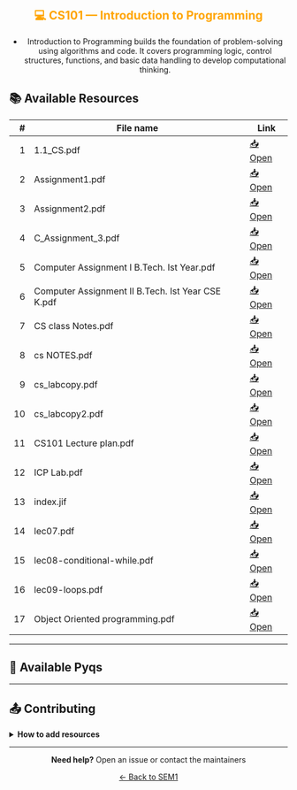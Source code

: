 <div align="center" style="color:orange">

## 💻 CS101 — Introduction to Programming

</div>

<div align="center">

- Introduction to Programming builds the foundation of problem-solving using algorithms and code. It covers programming logic, control structures, functions, and basic data handling to develop computational thinking.

</div>

## 📚 Available Resources

<div align = "center">

|   # | File name                                         | Link                                                                                         |
| --: | ------------------------------------------------- | -------------------------------------------------------------------------------------------- |
|   1 | 1.1_CS.pdf                                        | [📥 Open](https://drive.google.com/open?id=1Ub9V3NhuLF1DSNFLS0BZhDt-ECPLcDyD&usp=drive_copy) |
|   2 | Assignment1.pdf                                   | [📥 Open](https://drive.google.com/open?id=1dQv-u3F0h7NtfiztZXVGIFZGBRXwnAmj&usp=drive_copy) |
|   3 | Assignment2.pdf                                   | [📥 Open](https://drive.google.com/open?id=1Lgu_dOrHDevp_tPbHXp1pZ1cz9a2ugwa&usp=drive_copy) |
|   4 | C_Assignment_3.pdf                                | [📥 Open](https://drive.google.com/open?id=13vzbVV8Wlj0WJzlLKfht9auZuUwwCtyD&usp=drive_copy) |
|   5 | Computer Assignment I B.Tech. Ist Year.pdf        | [📥 Open](https://drive.google.com/open?id=1cp1kv4hhyjMuA7gzvOXTH88ZCPnaN25o&usp=drive_copy) |
|   6 | Computer Assignment II B.Tech. Ist Year CSE K.pdf | [📥 Open](https://drive.google.com/open?id=1eVgyqcauX8j3yIySMJQ6bk6unQ1uALef&usp=drive_copy) |
|   7 | CS class Notes.pdf                                | [📥 Open](https://drive.google.com/open?id=1Ohcyc5Qq05SOc2M8TGvvIVYSpvpfNa5k&usp=drive_copy) |
|   8 | cs NOTES.pdf                                      | [📥 Open](https://drive.google.com/open?id=102_5rFxECguZ1kCtq4mjwA2LPl42kRFF&usp=drive_copy) |
|   9 | cs_labcopy.pdf                                    | [📥 Open](https://drive.google.com/open?id=100iDBhXCpepLOzTPBViuoqKj1q40RGOF&usp=drive_copy) |
|  10 | cs_labcopy2.pdf                                   | [📥 Open](https://drive.google.com/open?id=1xgBNQZ1habcmXJhJNRepym6w6CkSBhRw&usp=drive_copy) |
|  11 | CS101 Lecture plan.pdf                            | [📥 Open](https://drive.google.com/open?id=1NkIg5huXQzNliDf_JQxFbtp45AFMmw5s&usp=drive_copy) |
|  12 | ICP Lab.pdf                                       | [📥 Open](https://drive.google.com/open?id=18JQ5KReTufuI7NsIZEJUshHQVxQfYqjD&usp=drive_copy) |
|  13 | index.jif                                         | [📥 Open](https://drive.google.com/open?id=1c_ZH754X5S9wMQeW0929ETz7WDwQOoF5&usp=drive_copy) |
|  14 | lec07.pdf                                         | [📥 Open](https://drive.google.com/open?id=1bEzhp5KJaNRsy6hKP9HhQPZ_ZI5J68U1&usp=drive_copy) |
|  15 | lec08-conditional-while.pdf                       | [📥 Open](https://drive.google.com/open?id=14ArTd9pxtCxYI7ZX6AfiWGAEg0UbpDU_&usp=drive_copy) |
|  16 | lec09-loops.pdf                                   | [📥 Open](https://drive.google.com/open?id=1A3WB9MswVteLswzRh7YZV0raRWQTUdfZ&usp=drive_copy) |
|  17 | Object Oriented programming.pdf                   | [📥 Open](https://drive.google.com/open?id=1d7N1Hr4Cks3ObN41xm0NSSXcZbEDeiZD&usp=drive_copy) |

</div>

---

## 📑 Available Pyqs

<div align="center">

</div>

---

## 📤 Contributing

<details>
<summary><b>How to add resources</b></summary>

### Option A: Upload PDFs

```
CE102/
├── CE102_Mid_2024.pdf
├── CE102_End_2023.pdf
└── CE102_Notes_TopicX.pdf
```

### Option B: Add Drive Links (Recommended)

Add your Google Drive share link to the table above following the existing format.

**📝 Naming Convention**

- For exams: `CE102_Mid_YYYY.pdf` or `CE102_End_YYYY.pdf`
- For notes: `CE102_Lecture#_Topic.pdf`
- For assignments: `CE102_Assignment#_YYYY.pdf`

> 💡 **Important:** Only add files you have permission to share

</details>

---

<div align="center">

**Need help?** Open an issue or contact the maintainers

[← Back to SEM1](../)

</div>
